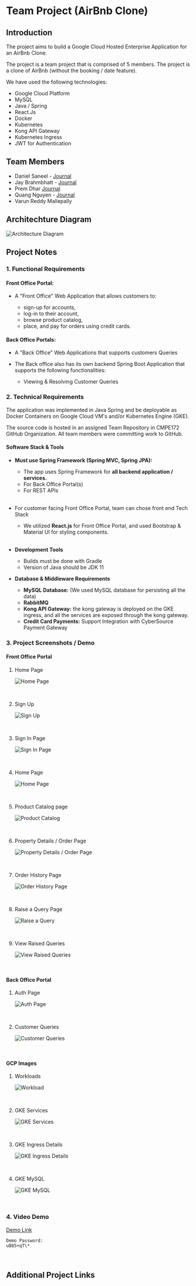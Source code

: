 # Team Project (AirBnb Clone)

## Introduction

The project aims to build a Google Cloud Hosted Enterprise Application for an AirBnb Clone.

The project is a team project that is comprised of 5 members. The project is a clone of AirBnb (without the booking / date feature).

We have used the following technologies:

- Google Cloud Platform
- MySQL
- Java / Spring
- React.Js
- Docker
- Kubernetes
- Kong API Gateway
- Kubernetes Ingress
- JWT for Authentication

## Team Members

- Daniel Saneel - [Journal](Journals/Daniel/DanielProgress.md)
- Jay Brahmbhatt - [Journal](Journals/Jay/JayProgress.md)
- Prem Dhar [Journal](Journals/PremProgress.md)
- Quang Nguyen - [Journal](Journals/Quang/QuangProgress.md)
- Varun Reddy Mallepally

## Architechture Diagram

![Architecture Diagram](images/OverallArchitecture.png)

## Project Notes

### 1. Functional Requirements

#### Front Office Portal:

- A "Front Office" Web Application that allows customers to:

  - sign-up for accounts,
  - log-in to their account,
  - browse product catalog,
  - place, and pay for orders using credit cards.

#### Back Office Portals:

- A "Back Office" Web Applications that supports customers Queries

- The Back office also has its own backend Spring Boot Application that supports the following functionalities:

  - Viewing & Resolving Customer Queries

### 2. Technical Requirements

The application was implemented in Java Spring and be deployable as Docker Containers on Google Cloud VM's and/or Kubernetes Engine (GKE).

The source code is hosted in an assigned Team Repository in CMPE172 GitHub Organization.
All team members were committing work to GitHub.

#### Software Stack & Tools

- **Must use Spring Framework (Spring MVC, Spring JPA):**

  - The app uses Spring Framework for **all backend application / services.**
  - For Back Office Portal(s)
  - For REST APIs

  <br/>

- For customer facing Front Office Portal, team can chose front end Tech Stack

  - We utilized **React.js** for Front Office Portal, and used Bootstrap & Material UI for styling components.

  <br/>

- **Development Tools**

  - Builds must be done with Gradle
  - Version of Java should be JDK 11
    <br/>

- **Database & Middleware Requirements**

  - **MySQL Database:** (We used MySQL database for persisting all the data)
    <br/>
  - **RabbitMQ**
    <br/>
  - **Kong API Gateway:** the kong gateway is deployed on the GKE ingress, and all the services are exposed through the kong gateway.
    <br/>
  - **Credit Card Payments:** Support
    Integration with CyberSource Payment Gateway

### 3. Project Screenshots / Demo

#### Front Office Portal

1. Home Page

   ![Home Page](./screenshots/home_page.png)

   <br/>

2. Sign Up

   ![Sign Up](./screenshots/sign_up.png)

    <br/>

3. Sign In Page

   ![Sign In Page](./screenshots/sign_in.png)

  <br/>

4. Home Page

   ![Home Page](./screenshots/home_page.png)

   <br/>

5. Product Catalog page

   ![Product Catalog](./screenshots/product_catalog.png)

   <br/>

6. Property Details / Order Page

   ![Property Details / Order Page](./screenshots/product_payment_page.png)

   <br/>

7. Order History Page

   ![Order History Page](./screenshots/order_history.png)

   <br/>

8. Raise a Query Page

   ![Raise a Query](./screenshots/raise_ticket_user.png)

   <br/>

9. View Raised Queries

   ![View Raised Queries](./screenshots/user_issue_list.png)

   <br/>

#### Back Office Portal

1. Auth Page

   ![Auth Page](./screenshots/backoffice_auth.png)

    <br/>

2. Customer Queries

   ![Customer Queries](./screenshots/helpdesk_home.png)

   <br/>

#### GCP Images

1. Workloads

   ![Workload](./screenshots/gke_workloads.png)

   <br/>

2. GKE Services

   ![GKE Services](./screenshots/gke_service.png)

   <br/>

3. GKE Ingress Details

   ![GKE Ingress Details](./screenshots/gke_ingress.png)

   <br/>

4. GKE MySQL

   ![GKE MySQL](./screenshots/gke_mysql.png)

   <br/>

### 4. Video Demo

[Demo Link](https://sjsu.zoom.us/rec/share/031lGqLKlejNW9mBYWNKV3QjLjHYQxJBCKB2LlM7GxliLRirXXiCc5VJDlZfaddw.GXGLLL1eHrChLxBq?startTime=1638852393000)

```
Demo Password:
uB85+qT\*
```

<br/>

## Additional Project Links
